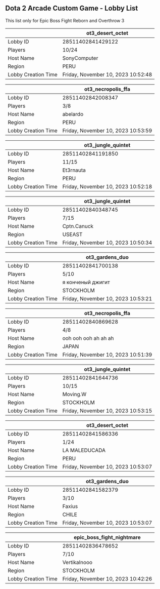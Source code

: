 ## Dota 2 Arcade Custom Game - Lobby List

This list only for Epic Boss Fight Reborn and Overthrow 3

|  | ot3_desert_octet |
| ------ | ------ |
| Lobby ID | 28511402841429122 |
| Players | 10/24 |
| Host Name | SonyComputer |
| Region | PERU |
| Lobby Creation Time | Friday, November 10, 2023 10:52:48 |


|  | ot3_necropolis_ffa |
| ------ | ------ |
| Lobby ID | 28511402842008347 |
| Players | 3/8 |
| Host Name | abelardo |
| Region | PERU |
| Lobby Creation Time | Friday, November 10, 2023 10:53:59 |


|  | ot3_jungle_quintet |
| ------ | ------ |
| Lobby ID | 28511402841191850 |
| Players | 11/15 |
| Host Name | Et3rnauta |
| Region | PERU |
| Lobby Creation Time | Friday, November 10, 2023 10:52:18 |


|  | ot3_jungle_quintet |
| ------ | ------ |
| Lobby ID | 28511402840348745 |
| Players | 7/15 |
| Host Name | Cptn.Canuck |
| Region | USEAST |
| Lobby Creation Time | Friday, November 10, 2023 10:50:34 |


|  | ot3_gardens_duo |
| ------ | ------ |
| Lobby ID | 28511402841700138 |
| Players | 5/10 |
| Host Name | я конченый джигит |
| Region | STOCKHOLM |
| Lobby Creation Time | Friday, November 10, 2023 10:53:21 |


|  | ot3_necropolis_ffa |
| ------ | ------ |
| Lobby ID | 28511402840869628 |
| Players | 4/8 |
| Host Name | ooh ooh ooh ah ah ah |
| Region | JAPAN |
| Lobby Creation Time | Friday, November 10, 2023 10:51:39 |


|  | ot3_jungle_quintet |
| ------ | ------ |
| Lobby ID | 28511402841644736 |
| Players | 10/15 |
| Host Name | Moving.W |
| Region | STOCKHOLM |
| Lobby Creation Time | Friday, November 10, 2023 10:53:15 |


|  | ot3_desert_octet |
| ------ | ------ |
| Lobby ID | 28511402841586336 |
| Players | 1/24 |
| Host Name | LA MALEDUCADA |
| Region | PERU |
| Lobby Creation Time | Friday, November 10, 2023 10:53:07 |


|  | ot3_gardens_duo |
| ------ | ------ |
| Lobby ID | 28511402841582379 |
| Players | 3/10 |
| Host Name | Faxius |
| Region | CHILE |
| Lobby Creation Time | Friday, November 10, 2023 10:53:07 |


|  | epic_boss_fight_nightmare |
| ------ | ------ |
| Lobby ID | 28511402836478652 |
| Players | 7/10 |
| Host Name | Vertikalnooo |
| Region | STOCKHOLM |
| Lobby Creation Time | Friday, November 10, 2023 10:42:26 |


